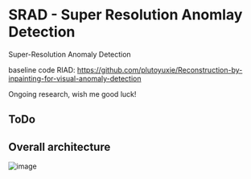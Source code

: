 # SRAD - Super Resolution Anomlay Detection
Super-Resolution Anomaly Detection

baseline code RIAD: https://github.com/plutoyuxie/Reconstruction-by-inpainting-for-visual-anomaly-detection

Ongoing research, wish me good luck!

## ToDo




## Overall architecture
![image](https://github.com/wldnd9443/SRAD/assets/44831709/2f49df51-202f-46db-9df3-22de801d92c4)

